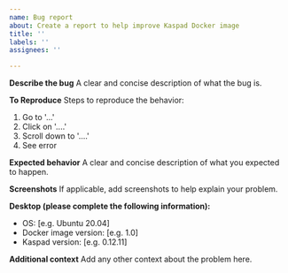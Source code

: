 ```yaml
---
name: Bug report
about: Create a report to help improve Kaspad Docker image
title: ''
labels: ''
assignees: ''

---
```


**Describe the bug**
A clear and concise description of what the bug is.

**To Reproduce**
Steps to reproduce the behavior:
1. Go to '...'
2. Click on '....'
3. Scroll down to '....'
4. See error

**Expected behavior**
A clear and concise description of what you expected to happen.

**Screenshots**
If applicable, add screenshots to help explain your problem.

**Desktop (please complete the following information):**
 - OS: [e.g. Ubuntu 20.04]
 - Docker image version: [e.g. 1.0]
 - Kaspad version: [e.g. 0.12.11]

**Additional context**
Add any other context about the problem here.
